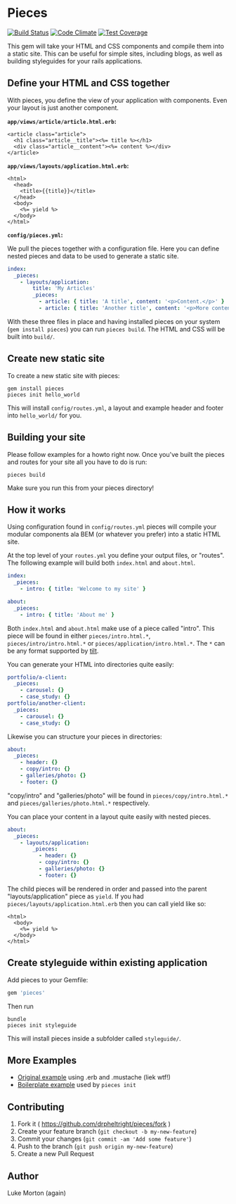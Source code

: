 # Pieces

[![Build Status](https://travis-ci.org/drpheltright/pieces.svg)](https://travis-ci.org/drpheltright/pieces)
[![Code Climate](https://codeclimate.com/github/drpheltright/pieces/badges/gpa.svg)](https://codeclimate.com/github/drpheltright/pieces)
[![Test Coverage](https://codeclimate.com/github/drpheltright/pieces/badges/coverage.svg)](https://codeclimate.com/github/drpheltright/pieces/coverage)

This gem will take your HTML and CSS components and compile them into a static
site. This can be useful for simple sites, including blogs, as well as building
styleguides for your rails applications.

## Define your HTML and CSS together

With pieces, you define the view of your application with components. Even
your layout is just another component.

**`app/views/article/article.html.erb`:**

``` erb
<article class="article">
  <h1 class="article__title"><%= title %></h1>
  <div class="article__content"><%= content %></div>
</article>
```

**`app/views/layouts/application.html.erb`:**

``` erb
<html>
  <head>
    <title>{{title}}</title>
  </head>
  <body>
    <%= yield %>
  </body>
</html>
```

**`config/pieces.yml`:**

We pull the pieces together with a configuration file. Here you can define
nested pieces and data to be used to generate a static site.

``` yml
index:
  _pieces:
    - layouts/application:
        title: 'My Articles'
        _pieces:
          - article: { title: 'A title', content: '<p>Content.</p>' }
          - article: { title: 'Another title', content: '<p>More content.</p>' }
```

With these three files in place and having installed pieces on your system
(`gem install pieces`) you can run `pieces build`. The HTML and CSS will be
built into `build/`.

## Create new static site

To create a new static site with pieces:

```
gem install pieces
pieces init hello_world
```

This will install `config/routes.yml`, a layout and example header and footer
into `hello_world/` for you.

## Building your site

Please follow examples for a howto right now. Once you've built the pieces
and routes for your site all you have to do is run:

```
pieces build
```

Make sure you run this from your pieces directory!

## How it works

Using configuration found in `config/routes.yml` pieces will compile your
modular components ala BEM (or whatever you prefer) into a static HTML site.

At the top level of your `routes.yml` you define your output files, or "routes".
The following example will build both `index.html` and `about.html`.

``` yml
index:
  _pieces:
    - intro: { title: 'Welcome to my site' }

about:
  _pieces:
    - intro: { title: 'About me' }
```

Both `index.html` and `about.html` make use of a piece called "intro". This
piece will be found in either `pieces/intro.html.*`, `pieces/intro/intro.html.*`
or `pieces/application/intro.html.*`. The `*` can be any format supported by
[tilt](https://github.com/rtomayko/tilt).

You can generate your HTML into directories quite easily:

``` yml
portfolio/a-client:
  _pieces:
    - carousel: {}
    - case_study: {}
portfolio/another-client:
  _pieces:
    - carousel: {}
    - case_study: {}
```

Likewise you can structure your pieces in directories:

``` yml
about:
  _pieces:
    - header: {}
    - copy/intro: {}
    - galleries/photo: {}
    - footer: {}
```

"copy/intro" and "galleries/photo" will be found in `pieces/copy/intro.html.*`
and `pieces/galleries/photo.html.*` respectively.

You can place your content in a layout quite easily with nested pieces.

``` yml
about:
  _pieces:
    - layouts/application:
        _pieces:
          - header: {}
          - copy/intro: {}
          - galleries/photo: {}
          - footer: {}
```

The child pieces will be rendered in order and passed into the parent
"layouts/application" piece as `yield`. If you had
`pieces/layouts/application.html.erb` then you can call yield like so:

``` erb
<html>
  <body>
    <%= yield %>
  </body>
</html>
```

## Create styleguide within existing application

Add pieces to your Gemfile:

```ruby
gem 'pieces'
```

Then run

```
bundle
pieces init styleguide
```

This will install pieces inside a subfolder called `styleguide/`.

## More Examples

 - [Original example][original] using .erb and .mustache (liek wtf!)
 - [Boilerplate example][boilerplate] used by `pieces init`

[original]: https://github.com/drpheltright/pieces/tree/master/examples/original
[boilerplate]: https://github.com/drpheltright/pieces/tree/master/examples/boilerplate

## Contributing

1. Fork it ( https://github.com/drpheltright/pieces/fork )
2. Create your feature branch (`git checkout -b my-new-feature`)
3. Commit your changes (`git commit -am 'Add some feature'`)
4. Push to the branch (`git push origin my-new-feature`)
5. Create a new Pull Request

## Author

Luke Morton (again)
